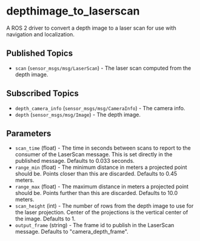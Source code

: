 depthimage_to_laserscan
=======================

A ROS 2 driver to convert a depth image to a laser scan for use with navigation and localization.

Published Topics
----------------
* `scan` (`sensor_msgs/msg/LaserScan`) - The laser scan computed from the depth image.

Subscribed Topics
-----------------
* `depth_camera_info` (`sensor_msgs/msg/CameraInfo`) - The camera info.
* `depth` (`sensor_msgs/msg/Image`) - The depth image.

Parameters
----------
* `scan_time` (float) - The time in seconds between scans to report to the consumer of the LaserScan message.  This is set directly in the published message.  Defaults to 0.033 seconds.
* `range_min` (float) - The minimum distance in meters a projected point should be.  Points closer than this are discarded.  Defaults to 0.45 meters.
* `range_max` (float) - The maximum distance in meters a projected point should be.  Points further than this are discarded.  Defaults to 10.0 meters.
* `scan_height` (int) - The number of rows from the depth image to use for the laser projection. Center of the projections is the vertical center of the image.  Defaults to 1.
* `output_frame` (string) - The frame id to publish in the LaserScan message.  Defaults to "camera_depth_frame".
